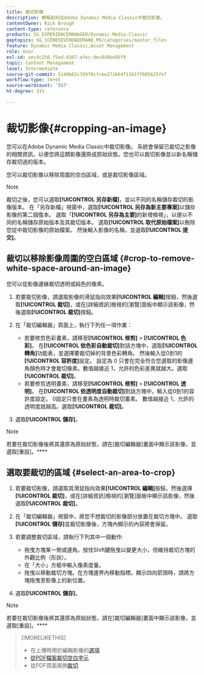 ```yaml
---
title: 裁切影像
description: 瞭解如何在Adobe Dynamic Media Classic中裁切影像。
contentOwner: Rick Brough
content-type: reference
products: SG_EXPERIENCEMANAGER/Dynamic-Media-Classic
geptopics: SG_SCENESEVENONDEMAND_PK/categories/master_files
feature: Dynamic Media Classic,Asset Management
role: User
exl-id: aec4c256-f5ed-4307-afec-dec848be95f9
topic: Content Management
level: Intermediate
source-git-commit: 5140b62c76970cfcee271664f11b1ff605625fe7
workflow-type: tm+mt
source-wordcount: '557'
ht-degree: 31%

---
```


# 裁切影像{#cropping-an-image}

您可以在Adobe Dynamic Media Classic中裁切影像。 系統會保留已裁切之影像的相關資訊，以便您將這類影像還原成原始狀態。您也可以裁切影像並以新名稱儲存裁切過的版本。

您可以裁切影像以移除周圍的空白區域，或是裁切影像區域。

>[!NOTE]
>
>裁切之後，您可以選取&#x200B;**[!UICONTROL 另存新檔]**，並以不同的名稱儲存裁切的影像版本。 在「另存新檔」視窗中，選取&#x200B;**[!UICONTROL 另存為新主要專案]**&#x200B;以儲存影像的第二個復本。 選取「**[!UICONTROL 另存為主要]**&#x200B;的新增檢視」，以便以不同的名稱儲存原始版本及其裁切版本。 選取&#x200B;**[!UICONTROL 取代原始檔案]**&#x200B;以刪除您從中裁切影像的原始檔案。 然後輸入影像的名稱，並選取&#x200B;**[!UICONTROL 提交]**。

## 裁切以移除影像周圍的空白區域 {#crop-to-remove-white-space-around-an-image}

您可以從影像邊緣裁切透明或純色的像素。

1. 若要裁切影像，請選取影像的滑鼠指向效果&#x200B;**[!UICONTROL 編輯]**&#x200B;按鈕，然後選取&#x200B;**[!UICONTROL 裁切]**，或在[詳細資訊]檢視的[瀏覽]面板中顯示該影像，然後選取&#x200B;**[!UICONTROL 裁切]**&#x200B;按鈕。
1. 在「裁切編輯器」頁面上，執行下列任一項作業：

   * 若要修剪色彩畫素，請移至&#x200B;**[!UICONTROL 修剪]** > **[!UICONTROL 色彩]**。 在&#x200B;**[!UICONTROL 依色彩自動裁切]**&#x200B;對話方塊中，選取&#x200B;**[!UICONTROL 轉角]**&#x200B;功能表，並選擇要裁切掉的背景色彩轉角。 然後輸入從0到1的&#x200B;**[!UICONTROL 容許度]**&#x200B;設定。 設定為 0 只會在完全符合您選取的影像邊角顏色時才會裁切像素。數值越接近 1，允許的色彩差異就越大。選取&#x200B;**[!UICONTROL 裁切]**。
   * 若要修剪透明畫素，請移至&#x200B;**[!UICONTROL 修剪]** > **[!UICONTROL 透明]**。 在&#x200B;**[!UICONTROL 依透明度自動裁切]**&#x200B;對話方塊中，輸入從0到1的容許度設定。 0設定只會在畫素為透明時裁切畫素。 數值越接近 1，允許的透明度就越高。選取&#x200B;**[!UICONTROL 裁切]**。

1. 選取&#x200B;**[!UICONTROL 儲存]**。

>[!NOTE]
>
>若要在裁切影像後將其還原為原始狀態，請在[裁切編輯器]畫面中顯示該影像，並選取[重設]。****

## 選取要裁切的區域 {#select-an-area-to-crop}

1. 若要裁切影像，請選取其滑鼠指向效果&#x200B;**[!UICONTROL 編輯]**&#x200B;按鈕，然後選擇&#x200B;**[!UICONTROL 裁切]**，或在[詳細資訊]檢視的[瀏覽]面板中顯示該影像，然後選取&#x200B;**[!UICONTROL 裁切]**。

1. 在「裁切編輯器」視窗中，將您不想裁切的影像部分放置在裁切方塊中。 選取&#x200B;**[!UICONTROL 儲存]**&#x200B;並裁切影像後，方塊內顯示的內容將會保留。
1. 若要調整裁切區域，請執行下列其中一個動作:

   * 拖曳方塊某一側或邊角。按住Shift鍵拖曳以變更大小，但維持裁切方塊的外觀比例（形狀）。
   * 在「大小」方框中輸入像素度量。
   * 拖曳以移動裁切方塊。在方塊邊界內移動指標。顯示四向箭頭時，請將方塊拖曳至影像上的新位置。

1. 選取&#x200B;**[!UICONTROL 儲存]**。

>[!NOTE]
>
>若要在裁切影像後將其還原為原始狀態，請在[裁切編輯器]畫面中顯示該影像，並選取[重設]。****

>[!MORELIKETHIS]
>
>* 在上傳時用於編輯影像的[選項](image-editing-options-upload.md#image-editing-options-at-upload)
>* [從PDF檔案裁切空白字元](pdfs.md#cropping_white_space_from_a_pdf_file)
>* 從PDF頁面兩側[裁切](pdfs.md#cropping_from_the_sides_of_pdf_pages)
